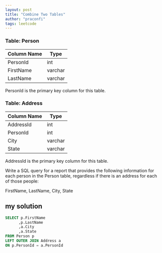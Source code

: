 ```yaml
---
layout: post
title: "Combine Two Tables"
author: "praconfi"
tags: leetcode
---
```


### Table: Person
|Column Name|Type|
|------|---|
| PersonId    | int     |
| FirstName   | varchar |
| LastName    | varchar |

PersonId is the primary key column for this table. 

### Table: Address

|Column Name|Type|
|------|---|
| AddressId   | int     |
| PersonId    | int     |
| City        | varchar |
| State       | varchar |

AddressId is the primary key column for this table.
 

Write a SQL query for a report that provides the following information for each person in the Person table, regardless if there is an address for each of those people:

FirstName, LastName, City, State

## my solution
```sql
SELECT p.FirstName
      ,p.LastName
      ,a.City
      ,a.State
FROM Person p
LEFT OUTER JOIN Address a
ON p.PersonId = a.PersonId
```